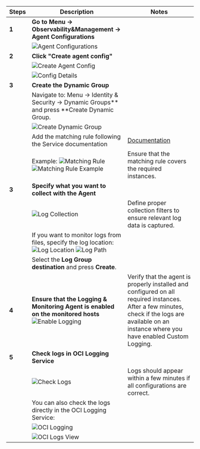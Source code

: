 | Steps | Description | Notes |
|--------|-------------|--------|
| **1** | **Go to Menu → Observability&Management → Agent Configurations**  |
|        | ![Agent Configurations](https://cdn-images-1.medium.com/max/1200/1*mdZdbXRp_9dFyV28toyVww.png)  |  |
|     **2**    | **Click "Create agent config"**  | |
|        | ![Create Agent Config](https://cdn-images-1.medium.com/max/1200/1*Th8QF3jrmtr3IuzAmeRwOg.png)  | |
|        | ![Config Details](https://cdn-images-1.medium.com/max/1200/1*MebXcJ8Dix6qN1y5aEdC3Q.png)  | |
| **3** | **Create the Dynamic Group**  | |
|      | Navigate to: Menu → Identity & Security → Dynamic Groups** and press **Create Dynamic Group.  | |
|        | ![Create Dynamic Group](https://cdn-images-1.medium.com/max/1200/1*k-8D0bHps-APdUYcQKie0A.png)  |  |
|        | Add the matching rule following the Service documentation  |      [Documentation](https://docs.oracle.com/en-us/iaas/Content/Identity/dynamicgroups/Writing_Matching_Rules_to_Define_Dynamic_Groups.htm)  
|        | Example: ![Matching Rule](https://cdn-images-1.medium.com/max/1200/1*KWtewCOrWDEefq-NY_FvfQ.png)  ![Matching Rule Example](https://cdn-images-1.medium.com/max/1200/1*elJFqGnZFeLEXtvDZQweWA.png) | Ensure that the matching rule covers the required instances.|
| **3** | **Specify what you want to collect with the Agent**  | |
|        | ![Log Collection](https://cdn-images-1.medium.com/max/1200/1*gOpnGb0ja1XuwnrVOa4sTg.png)  | Define proper collection filters to ensure relevant log data is captured.  |
|        | If you want to monitor logs from files, specify the log location: ![Log Location](https://cdn-images-1.medium.com/max/1200/1*7RWKGclmZo4GKHUAdiCMRQ.png) ![Log Path](https://cdn-images-1.medium.com/max/1200/1*n_i8A0VAKwdSUkUkQCCUkA.png)|   
|        | Select the **Log Group destination** and press **Create**.  | |
| **4** | **Ensure that the Logging & Monitoring Agent is enabled on the monitored hosts** ![Enable Logging](https://cdn-images-1.medium.com/max/1200/1*hQ4Jr5sa3dSWuPABHCT8dA.png) | Verify that the agent is properly installed and configured on all required instances. After a few minutes, check if the logs are available on an instance where you have enabled Custom Logging. ||
| **5** | **Check logs in OCI Logging Service**  |  |
|        | ![Check Logs](https://cdn-images-1.medium.com/max/1200/1*5JtxZl_TbtecH2eLzSx3Xg.png)  | Logs should appear within a few minutes if all configurations are correct. |
|        | You can also check the logs directly in the OCI Logging Service:  | |
|        | ![OCI Logging](https://cdn-images-1.medium.com/max/1200/1*Y3oEZ7mhO0lRhqXA9svx5w.png)  | |
|        | ![OCI Logs View](https://cdn-images-1.medium.com/max/1200/1*gWErPH7efAgqOZZLs3JMjA.png)  | |
